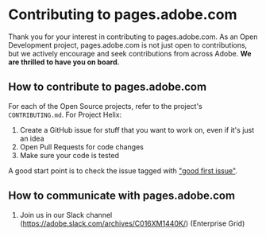 # Contributing to pages.adobe.com

Thank you for your interest in contributing to pages.adobe.com. As an Open Development project, pages.adobe.com is not just open to contributions, but we actively encourage and seek contributions from across Adobe. **We are thrilled to have you on board.**

## How to contribute to pages.adobe.com

For each of the Open Source projects, refer to the project's `CONTRIBUTING.md`. For Project Helix:

1. Create a GitHub issue for stuff that you want to work on, even if it's just an idea
2. Open Pull Requests for code changes
3. Make sure your code is tested

A good start point is to check the issue tagged with ["good first issue"](https://github.com/search?q=is:open+repo:%22adobe/pages+label%3A%22good+first+issue%22&type=Issues).

## How to communicate with pages.adobe.com

1. Join us in our Slack channel (https://adobe.slack.com/archives/C016XM1440K/) (Enterprise Grid)




